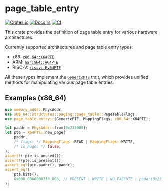 # page_table_entry

[![Crates.io](https://img.shields.io/crates/v/page_table_entry)](https://crates.io/crates/page_table_entry)
[![Docs.rs](https://docs.rs/page_table_entry/badge.svg)](https://docs.rs/page_table_entry)
[![CI](https://github.com/arceos-org/page_table_multiarch/actions/workflows/ci.yml/badge.svg?branch=main)](https://github.com/arceos-org/page_table_multiarch/actions/workflows/ci.yml)

This crate provides the definition of page table entry for various hardware
architectures.

Currently supported architectures and page table entry types:

- x86: [`x86_64::X64PTE`][1]
- ARM: [`aarch64::A64PTE`][2]
- RISC-V: [`riscv::Rv64PTE`][3]

All these types implement the [`GenericPTE`][4] trait, which provides unified
methods for manipulating various page table entries.

[1]: https://docs.rs/page_table_entry/latest/page_table_entry/x86_64/struct.X64PTE.html
[2]: https://docs.rs/page_table_entry/latest/page_table_entry/aarch64/struct.A64PTE.html
[3]: https://docs.rs/page_table_entry/latest/page_table_entry/riscv/struct.Rv64PTE.html
[4]: https://docs.rs/page_table_entry/latest/page_table_entry/trait.GenericPTE.html

## Examples (x86_64)

```rust
use memory_addr::PhysAddr;
use x86_64::structures::paging::page_table::PageTableFlags;
use page_table_entry::{GenericPTE, MappingFlags, x86_64::X64PTE};

let paddr = PhysAddr::from(0x233000);
let pte = X64PTE::new_page(
    paddr,
    /* flags: */ MappingFlags::READ | MappingFlags::WRITE,
    /* is_huge: */ false,
);
assert!(!pte.is_unused());
assert!(pte.is_present());
assert_eq!(pte.paddr(), paddr);
assert_eq!(
    pte.bits(),
    0x800_0000000233_003, // PRESENT | WRITE | NO_EXECUTE | paddr(0x233000)
);
```
